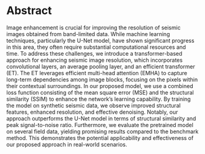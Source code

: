 # Abstract

Image enhancement is crucial for improving the resolution of seismic images obtained from band-limited data. While machine learning techniques, particularly the U-Net model, have shown significant progress in this area, they often require substantial computational resources and time. To address these challenges, we introduce a transformer-based approach for enhancing seismic image resolution, which incorporates convolutional layers, an average pooling layer, and an efficient transformer (ET). The ET leverages efficient multi-head attention (EMHA) to capture long-term dependencies among image blocks, focusing on the pixels within their contextual surroundings. In our proposed model, we use a combined loss function consisting of the mean square error (MSE) and the structural similarity (SSIM) to enhance the network’s learning capability. By training the model on synthetic seismic data, we observe improved structural features, enhanced resolution, and effective denoising. Notably, our approach outperforms the U-Net model in terms of structural similarity and peak signal-to-noise ratio. Furthermore, we evaluate the pretrained model on several field data, yielding promising results compared to the benchmark method. This demonstrates the potential applicability and effectiveness of our proposed approach in real-world scenarios.
